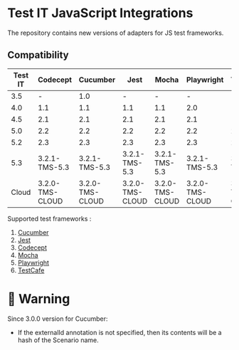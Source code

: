 # Test IT JavaScript Integrations
The repository contains new versions of adapters for JS test frameworks.

## Compatibility

| Test IT | Codecept        | Cucumber        | Jest            | Mocha           | Playwright      | TestCafe        |
|---------|-----------------|-----------------|-----------------|-----------------|-----------------|-----------------|
| 3.5     | -               | 1.0             | -               | -               | -               | -               |
| 4.0     | 1.1             | 1.1             | 1.1             | 1.1             | 2.0             | -               |
| 4.5     | 2.1             | 2.1             | 2.1             | 2.1             | 2.1             | -               |
| 5.0     | 2.2             | 2.2             | 2.2             | 2.2             | 2.2             | 2.2             |
| 5.2     | 2.3             | 2.3             | 2.3             | 2.3             | 2.3             | 2.3             |
| 5.3     | 3.2.1-TMS-5.3   | 3.2.1-TMS-5.3   | 3.2.1-TMS-5.3   | 3.2.1-TMS-5.3   | 3.2.1-TMS-5.3   | 3.2.1-TMS-5.3   |
| Cloud   | 3.2.0-TMS-CLOUD | 3.2.0-TMS-CLOUD | 3.2.0-TMS-CLOUD | 3.2.0-TMS-CLOUD | 3.2.0-TMS-CLOUD | 3.2.0-TMS-CLOUD |

Supported test frameworks :
 1. [Cucumber](https://github.com/testit-tms/adapters-js/tree/main/testit-adapter-cucumber)
 2. [Jest](https://github.com/testit-tms/adapters-js/tree/main/testit-adapter-jest)
 3. [Codecept](https://github.com/testit-tms/adapters-js/tree/main/testit-adapter-codecept)
 4. [Mocha](https://github.com/testit-tms/adapters-js/tree/main/testit-adapter-mocha)
 4. [Playwright](https://github.com/testit-tms/adapters-js/tree/main/testit-adapter-playwright)
 5. [TestCafe](https://github.com/testit-tms/adapters-js/tree/main/testcafe-reporter-testit)

# 🚀 Warning
Since 3.0.0 version for Cucumber:
- If the externalId annotation is not specified, then its contents will be a hash of the Scenario name.
